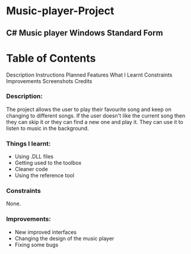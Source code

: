 # Music-player-Project

## C# Music player Windows Standard Form

# Table of Contents
Description
Instructions
Planned Features
What I Learnt
Constraints
Improvements
Screenshots
Credits

### Description:

The project allows the user to play their favourite song and keep on changing to different songs. If the user doesn't like the current song then they can skip it or they can find a new one and play it. They can use it to listen to music in the background.

### Things I learnt:
- Using .DLL files
- Getting used to the toolbox
- Cleaner code
- Using the reference tool


### Constraints

None.

### Improvements:
- New improved interfaces
- Changing the design of the music player
- Fixing some bugs
